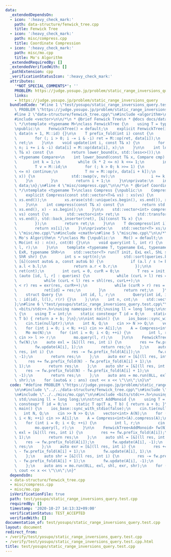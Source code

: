 ```yaml
---
data:
  _extendedDependsOn:
  - icon: ':heavy_check_mark:'
    path: data-structure/fenwick_tree.cpp
    title: Fenwick Tree
  - icon: ':heavy_check_mark:'
    path: misc/compress.cpp
    title: Coordinate Compression
  - icon: ':heavy_check_mark:'
    path: misc/mo.cpp
    title: Mo's Algorithm
  _extendedRequiredBy: []
  _extendedVerifiedWith: []
  _pathExtension: cpp
  _verificationStatusIcon: ':heavy_check_mark:'
  attributes:
    '*NOT_SPECIAL_COMMENTS*': ''
    PROBLEM: https://judge.yosupo.jp/problem/static_range_inversions_query
    links:
    - https://judge.yosupo.jp/problem/static_range_inversions_query
  bundledCode: "#line 1 \"test/yosupo/static_range_inversions_query.test.cpp\"\n#define\
    \ PROBLEM \"https://judge.yosupo.jp/problem/static_range_inversions_query\"\n\n\
    #line 2 \"data-structure/fenwick_tree.cpp\"\n#include <algorithm>\n#include <functional>\n\
    #include <vector>\n\n/*\n * @brief Fenwick Tree\n * @docs docs/data-structure/fenwick_tree.md\n\
    \ */\ntemplate <typename M>\nclass FenwickTree {\n    using T = typename M::T;\n\
    \npublic:\n    FenwickTree() = default;\n    explicit FenwickTree(int n) : n(n),\
    \ data(n + 1, M::id) {}\n\n    T prefix_fold(int i) const {\n        T ret = M::id;\n\
    \        for (; i > 0; i -= i & -i) ret = M::op(ret, data[i]);\n        return\
    \ ret;\n    }\n\n    void update(int i, const T& x) {\n        for (++i; i <=\
    \ n; i += i & -i) data[i] = M::op(data[i], x);\n    }\n\n    int lower_bound(const\
    \ T& x) const {\n        return lower_bound(x, std::less<>());\n    }\n\n    template\
    \ <typename Compare>\n    int lower_bound(const T& x, Compare cmp) const {\n \
    \       int k = 1;\n        while (k * 2 <= n) k <<= 1;\n        int i = 0;\n\
    \        T v = M::id;\n        for (; k > 0; k >>= 1) {\n            if (i + k\
    \ <= n) continue;\n            T nv = M::op(v, data[i + k]);\n            if (cmp(nv,\
    \ x)) {\n                std::swap(v, nv);\n                i += k;\n        \
    \    }\n        }\n        return i + 1;\n    }\n\nprivate:\n    int n;\n    std::vector<T>\
    \ data;\n};\n#line 4 \"misc/compress.cpp\"\n\n/*\n * @brief Coordinate Compression\n\
    \ */\ntemplate <typename T>\nclass Compress {\npublic:\n    Compress() = default;\n\
    \    explicit Compress(const std::vector<T>& vs) : xs(vs) {\n        std::sort(xs.begin(),\
    \ xs.end());\n        xs.erase(std::unique(xs.begin(), xs.end()), xs.end());\n\
    \    }\n\n    int compress(const T& x) const {\n        return std::lower_bound(xs.begin(),\
    \ xs.end(), x) - xs.begin();\n    }\n\n    std::vector<int> compress(const std::vector<T>&\
    \ vs) const {\n        std::vector<int> ret;\n        std::transform(vs.begin(),\
    \ vs.end(), std::back_inserter(ret), [&](const T& x) {\n            return compress(x);\n\
    \        });\n        return ret;\n    }\n\n    T decompress(int i) const {\n\
    \        return xs[i];\n    }\n\nprivate:\n    std::vector<T> xs;\n};\n#line 3\
    \ \"misc/mo.cpp\"\n#include <cmath>\n#line 5 \"misc/mo.cpp\"\n\n/*\n * @brief\
    \ Mo's Algorithm\n */\nclass Mo {\npublic:\n    Mo() = default;\n    explicit\
    \ Mo(int n) : n(n), cnt(0) {}\n\n    void query(int l, int r) {\n        queries.emplace_back(cnt++,\
    \ l, r);\n    }\n\n    template <typename T, typename ExL, typename ShL, typename\
    \ ExR, typename ShR>\n    std::vector<T> run(T init, ExL exl, ShL shl, ExR exr,\
    \ ShR shr) {\n        int s = sqrt(n);\n        std::sort(queries.begin(), queries.end(),\
    \ [&](const auto& a, const auto& b) {\n            if (a.l / s != b.l / s) return\
    \ a.l < b.l;\n            return a.r < b.r;\n        });\n\n        std::vector<T>\
    \ ret(cnt);\n        int curL = 0, curR = 0;\n        T res = init;\n        for\
    \ (auto [id, l, r] : queries) {\n            while (curL > l) res = exl(res, --curL);\n\
    \            while (curL < l) res = shl(res, curL++);\n            while (curR\
    \ < r) res = exr(res, curR++);\n            while (curR > r) res = shr(res, --curR);\n\
    \            ret[id] = res;\n        }\n        return ret;\n    }\n\nprivate:\n\
    \    struct Query {\n        int id, l, r;\n        Query(int id, int l, int r)\
    \ : id(id), l(l), r(r) {}\n    };\n\n    int n, cnt;\n    std::vector<Query> queries;\n\
    };\n#line 6 \"test/yosupo/static_range_inversions_query.test.cpp\"\n\n#include\
    \ <bits/stdc++.h>\nusing namespace std;\nusing ll = long long;\n\nstruct AddMonoid\
    \ {\n    using T = int;\n    static constexpr T id = 0;\n    static T op(T a,\
    \ T b) { return a + b; }\n};\n\nint main() {\n    ios_base::sync_with_stdio(false);\n\
    \    cin.tie(nullptr);\n\n    int N, Q;\n    cin >> N >> Q;\n    vector<int> A(N);\n\
    \    for (int i = 0; i < N; ++i) cin >> A[i];\n    A = Compress<int>(A).compress(A);\n\
    \    Mo mo(N);\n    for (int i = 0; i < Q; ++i) {\n        int l, r;\n       \
    \ cin >> l >> r;\n        mo.query(l, r);\n    }\n\n    FenwickTree<AddMonoid>\
    \ fw(N);\n    auto exl = [&](ll res, int i) {\n        res += fw.prefix_fold(A[i]);\n\
    \        fw.update(A[i], 1);\n        return res;\n    };\n    auto shl = [&](ll\
    \ res, int i) {\n        res -= fw.prefix_fold(A[i]);\n        fw.update(A[i],\
    \ -1);\n        return res;\n    };\n    auto exr = [&](ll res, int i) {\n   \
    \     res += fw.prefix_fold(N) - fw.prefix_fold(A[i] + 1);\n        fw.update(A[i],\
    \ 1);\n        return res;\n    };\n    auto shr = [&](ll res, int i) {\n    \
    \    res -= fw.prefix_fold(N) - fw.prefix_fold(A[i] + 1);\n        fw.update(A[i],\
    \ -1);\n        return res;\n    };\n    auto ans = mo.run(0LL, exl, shl, exr,\
    \ shr);\n    for (auto& x : ans) cout << x << \"\\n\";\n}\n"
  code: "#define PROBLEM \"https://judge.yosupo.jp/problem/static_range_inversions_query\"\
    \n\n#include \"../../data-structure/fenwick_tree.cpp\"\n#include \"../../misc/compress.cpp\"\
    \n#include \"../../misc/mo.cpp\"\n\n#include <bits/stdc++.h>\nusing namespace\
    \ std;\nusing ll = long long;\n\nstruct AddMonoid {\n    using T = int;\n    static\
    \ constexpr T id = 0;\n    static T op(T a, T b) { return a + b; }\n};\n\nint\
    \ main() {\n    ios_base::sync_with_stdio(false);\n    cin.tie(nullptr);\n\n \
    \   int N, Q;\n    cin >> N >> Q;\n    vector<int> A(N);\n    for (int i = 0;\
    \ i < N; ++i) cin >> A[i];\n    A = Compress<int>(A).compress(A);\n    Mo mo(N);\n\
    \    for (int i = 0; i < Q; ++i) {\n        int l, r;\n        cin >> l >> r;\n\
    \        mo.query(l, r);\n    }\n\n    FenwickTree<AddMonoid> fw(N);\n    auto\
    \ exl = [&](ll res, int i) {\n        res += fw.prefix_fold(A[i]);\n        fw.update(A[i],\
    \ 1);\n        return res;\n    };\n    auto shl = [&](ll res, int i) {\n    \
    \    res -= fw.prefix_fold(A[i]);\n        fw.update(A[i], -1);\n        return\
    \ res;\n    };\n    auto exr = [&](ll res, int i) {\n        res += fw.prefix_fold(N)\
    \ - fw.prefix_fold(A[i] + 1);\n        fw.update(A[i], 1);\n        return res;\n\
    \    };\n    auto shr = [&](ll res, int i) {\n        res -= fw.prefix_fold(N)\
    \ - fw.prefix_fold(A[i] + 1);\n        fw.update(A[i], -1);\n        return res;\n\
    \    };\n    auto ans = mo.run(0LL, exl, shl, exr, shr);\n    for (auto& x : ans)\
    \ cout << x << \"\\n\";\n}"
  dependsOn:
  - data-structure/fenwick_tree.cpp
  - misc/compress.cpp
  - misc/mo.cpp
  isVerificationFile: true
  path: test/yosupo/static_range_inversions_query.test.cpp
  requiredBy: []
  timestamp: '2020-10-27 14:13:32+09:00'
  verificationStatus: TEST_ACCEPTED
  verifiedWith: []
documentation_of: test/yosupo/static_range_inversions_query.test.cpp
layout: document
redirect_from:
- /verify/test/yosupo/static_range_inversions_query.test.cpp
- /verify/test/yosupo/static_range_inversions_query.test.cpp.html
title: test/yosupo/static_range_inversions_query.test.cpp
---
```

